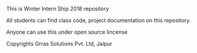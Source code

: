 This is Winter Intern Ship 2018 repository

All students can find class code, project documentation on this repository.

Anyone can use this under open source lincense

Copyrights Grras Solutions Pvt. Ltd, Jaipur
